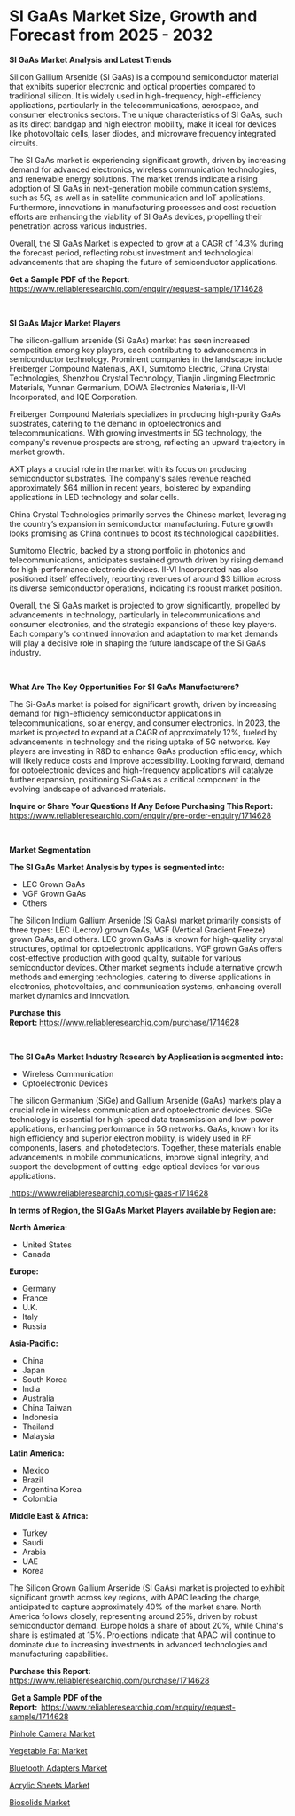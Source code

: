 <p><h1>SI GaAs Market Size, Growth and Forecast from 2025 - 2032</h1></p><p><strong>SI GaAs Market Analysis and Latest Trends</strong></p>
<p><p>Silicon Gallium Arsenide (SI GaAs) is a compound semiconductor material that exhibits superior electronic and optical properties compared to traditional silicon. It is widely used in high-frequency, high-efficiency applications, particularly in the telecommunications, aerospace, and consumer electronics sectors. The unique characteristics of SI GaAs, such as its direct bandgap and high electron mobility, make it ideal for devices like photovoltaic cells, laser diodes, and microwave frequency integrated circuits.</p><p>The SI GaAs market is experiencing significant growth, driven by increasing demand for advanced electronics, wireless communication technologies, and renewable energy solutions. The market trends indicate a rising adoption of SI GaAs in next-generation mobile communication systems, such as 5G, as well as in satellite communication and IoT applications. Furthermore, innovations in manufacturing processes and cost reduction efforts are enhancing the viability of SI GaAs devices, propelling their penetration across various industries.</p><p>Overall, the SI GaAs Market is expected to grow at a CAGR of 14.3% during the forecast period, reflecting robust investment and technological advancements that are shaping the future of semiconductor applications.</p></p>
<p><strong>Get a Sample PDF of the Report:&nbsp;</strong> <a href="https://www.reliableresearchiq.com/enquiry/request-sample/1714628?utm_campaign=1896&utm_medium=2&utm_source=Github&utm_content=ia&utm_term=11022025&utm_id=si-gaas">https://www.reliableresearchiq.com/enquiry/request-sample/1714628</a></p>
<p>&nbsp;</p>
<p><strong>SI GaAs Major Market Players</strong></p>
<p><p>The silicon-gallium arsenide (Si GaAs) market has seen increased competition among key players, each contributing to advancements in semiconductor technology. Prominent companies in the landscape include Freiberger Compound Materials, AXT, Sumitomo Electric, China Crystal Technologies, Shenzhou Crystal Technology, Tianjin Jingming Electronic Materials, Yunnan Germanium, DOWA Electronics Materials, II-VI Incorporated, and IQE Corporation.</p><p>Freiberger Compound Materials specializes in producing high-purity GaAs substrates, catering to the demand in optoelectronics and telecommunications. With growing investments in 5G technology, the company's revenue prospects are strong, reflecting an upward trajectory in market growth. </p><p>AXT plays a crucial role in the market with its focus on producing semiconductor substrates. The company's sales revenue reached approximately $64 million in recent years, bolstered by expanding applications in LED technology and solar cells. </p><p>China Crystal Technologies primarily serves the Chinese market, leveraging the country’s expansion in semiconductor manufacturing. Future growth looks promising as China continues to boost its technological capabilities. </p><p>Sumitomo Electric, backed by a strong portfolio in photonics and telecommunications, anticipates sustained growth driven by rising demand for high-performance electronic devices. II-VI Incorporated has also positioned itself effectively, reporting revenues of around $3 billion across its diverse semiconductor operations, indicating its robust market position.</p><p>Overall, the Si GaAs market is projected to grow significantly, propelled by advancements in technology, particularly in telecommunications and consumer electronics, and the strategic expansions of these key players. Each company's continued innovation and adaptation to market demands will play a decisive role in shaping the future landscape of the Si GaAs industry.</p></p>
<p>&nbsp;</p>
<p><strong>What Are The Key Opportunities For SI GaAs Manufacturers?</strong></p>
<p><p>The Si-GaAs market is poised for significant growth, driven by increasing demand for high-efficiency semiconductor applications in telecommunications, solar energy, and consumer electronics. In 2023, the market is projected to expand at a CAGR of approximately 12%, fueled by advancements in technology and the rising uptake of 5G networks. Key players are investing in R&D to enhance GaAs production efficiency, which will likely reduce costs and improve accessibility. Looking forward, demand for optoelectronic devices and high-frequency applications will catalyze further expansion, positioning Si-GaAs as a critical component in the evolving landscape of advanced materials.</p></p>
<p><strong>Inquire or Share Your Questions If Any Before Purchasing This Report:</strong> <a href="https://www.reliableresearchiq.com/enquiry/pre-order-enquiry/1714628?utm_campaign=1896&utm_medium=2&utm_source=Github&utm_content=ia&utm_term=11022025&utm_id=si-gaas">https://www.reliableresearchiq.com/enquiry/pre-order-enquiry/1714628</a></p>
<p>&nbsp;</p>
<p><strong>Market Segmentation</strong></p>
<p><strong>The SI GaAs Market Analysis by types is segmented into:</strong></p>
<p><ul><li>LEC Grown GaAs</li><li>VGF Grown GaAs</li><li>Others</li></ul></p>
<p><p>The Silicon Indium Gallium Arsenide (Si GaAs) market primarily consists of three types: LEC (Lecroy) grown GaAs, VGF (Vertical Gradient Freeze) grown GaAs, and others. LEC grown GaAs is known for high-quality crystal structures, optimal for optoelectronic applications. VGF grown GaAs offers cost-effective production with good quality, suitable for various semiconductor devices. Other market segments include alternative growth methods and emerging technologies, catering to diverse applications in electronics, photovoltaics, and communication systems, enhancing overall market dynamics and innovation.</p></p>
<p><strong>Purchase this Report:&nbsp;</strong><a href="https://www.reliableresearchiq.com/purchase/1714628?utm_campaign=1896&utm_medium=2&utm_source=Github&utm_content=ia&utm_term=11022025&utm_id=si-gaas">https://www.reliableresearchiq.com/purchase/1714628</a></p>
<p>&nbsp;</p>
<p><strong>The SI GaAs Market Industry Research by Application is segmented into:</strong></p>
<p><ul><li>Wireless Communication</li><li>Optoelectronic Devices</li></ul></p>
<p><p>The silicon Germanium (SiGe) and Gallium Arsenide (GaAs) markets play a crucial role in wireless communication and optoelectronic devices. SiGe technology is essential for high-speed data transmission and low-power applications, enhancing performance in 5G networks. GaAs, known for its high efficiency and superior electron mobility, is widely used in RF components, lasers, and photodetectors. Together, these materials enable advancements in mobile communications, improve signal integrity, and support the development of cutting-edge optical devices for various applications.</p></p>
<p><a href="https://www.reliableresearchiq.com/si-gaas-r1714628?utm_campaign=1896&utm_medium=2&utm_source=Github&utm_content=ia&utm_term=11022025&utm_id=si-gaas">&nbsp;https://www.reliableresearchiq.com/si-gaas-r1714628</a></p>
<p><strong>In terms of Region, the SI GaAs Market Players available by Region are:</strong></p>
<p>
    <p> <strong> North America: </strong>
        <ul>
            <li>United States</li>
            <li>Canada</li>
        </ul>
        </p> 
    <p> <strong> Europe: </strong>
        <ul>
            <li>Germany</li>
            <li>France</li>
            <li>U.K.</li>
            <li>Italy</li>
            <li>Russia</li>
        </ul>
        </p> 
    <p> <strong> Asia-Pacific: </strong>
        <ul>
            <li>China</li>
            <li>Japan</li>
            <li>South Korea</li>
            <li>India</li>
            <li>Australia</li>
            <li>China Taiwan</li>
            <li>Indonesia</li>
            <li>Thailand</li>
            <li>Malaysia</li>
        </ul>
        </p> 
    <p> <strong> Latin America: </strong>
        <ul>
            <li>Mexico</li>
            <li>Brazil</li>
            <li>Argentina Korea</li>
            <li>Colombia</li>
        </ul>
        </p> 
    <p> <strong> Middle East & Africa: </strong>
        <ul>
            <li>Turkey</li>
            <li>Saudi</li>
            <li>Arabia</li>
            <li>UAE</li>
            <li>Korea</li>
        </ul>
    </p>
    </p>
<p><p>The Silicon Grown Gallium Arsenide (SI GaAs) market is projected to exhibit significant growth across key regions, with APAC leading the charge, anticipated to capture approximately 40% of the market share. North America follows closely, representing around 25%, driven by robust semiconductor demand. Europe holds a share of about 20%, while China's share is estimated at 15%. Projections indicate that APAC will continue to dominate due to increasing investments in advanced technologies and manufacturing capabilities.</p></p>
<p><strong>Purchase this Report: </strong><a href="https://www.reliableresearchiq.com/purchase/1714628?utm_campaign=1896&utm_medium=2&utm_source=Github&utm_content=ia&utm_term=11022025&utm_id=si-gaas">https://www.reliableresearchiq.com/purchase/1714628</a></p>
<p>&nbsp;<strong>Get a Sample PDF of the Report:&nbsp;&nbsp;</strong><a href="https://www.reliableresearchiq.com/enquiry/request-sample/1714628?utm_campaign=1896&utm_medium=2&utm_source=Github&utm_content=ia&utm_term=11022025&utm_id=si-gaas">https://www.reliableresearchiq.com/enquiry/request-sample/1714628</a></p>
<p><strong></strong></p>
<p><p><a href="https://github.com/domnikgisken/Market-Research-Report-List-1/blob/main/pinhole-camera-market.md?utm_campaign=1896&utm_medium=2&utm_source=Github&utm_content=ia&utm_term=11022025&utm_id=si-gaas">Pinhole Camera Market</a></p><p><a href="https://www.linkedin.com/pulse/vegetable-fat-market-size-growing-cagr-61-from-2025-2032-key-4g3nf?utm_campaign=1896&utm_medium=2&utm_source=Github&utm_content=ia&utm_term=11022025&utm_id=si-gaas">Vegetable Fat Market</a></p><p><a href="https://github.com/ivvrgibi/Market-Research-Report-List-1/blob/main/bluetooth-adapters-market.md?utm_campaign=1896&utm_medium=2&utm_source=Github&utm_content=ia&utm_term=11022025&utm_id=si-gaas">Bluetooth Adapters Market</a></p><p><a href="https://www.linkedin.com/pulse/market-report-years-2025-2032-106-cagrshowing-significant-growth-h0vfc?utm_campaign=1896&utm_medium=2&utm_source=Github&utm_content=ia&utm_term=11022025&utm_id=si-gaas">Acrylic Sheets Market</a></p><p><a href="https://www.linkedin.com/pulse/market-overview-biosolids-projected-grow-10-cagr-from-2025-0eylc?utm_campaign=1896&utm_medium=2&utm_source=Github&utm_content=ia&utm_term=11022025&utm_id=si-gaas">Biosolids Market</a></p></p>